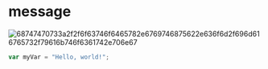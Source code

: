 # message
![68747470733a2f2f6f63746f6465782e6769746875622e636f6d2f696d616765732f79616b746f6361742e706e67](https://github.com/GriffinJ-D/skills-communicate-using-markdown/assets/65211446/783dc0d7-4e86-40ee-9a37-7327c04f44f5)
``` javascript
var myVar = "Hello, world!";
```
